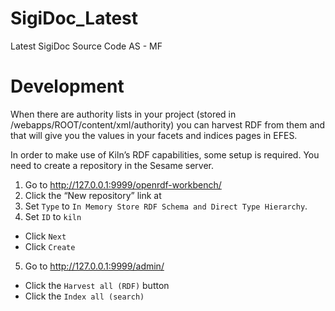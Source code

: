 # SigiDoc_Latest

Latest SigiDoc Source Code AS - MF

# Development

When there are authority lists in your project (stored in /webapps/ROOT/content/xml/authority) you can harvest RDF from them and that will give you the values in your facets and indices pages in EFES.

In order to make use of Kiln’s RDF capabilities, some setup is required. You need to create a repository in the Sesame server.

1. Go to http://127.0.0.1:9999/openrdf-workbench/
2. Click the “New repository” link at
3. Set `Type` to `In Memory Store RDF Schema and Direct Type Hierarchy`.
4. Set `ID` to `kiln`

- Click `Next`
- Click `Create`

5. Go to http://127.0.0.1:9999/admin/

- Click the `Harvest all (RDF)` button
- Click the `Index all (search)`
